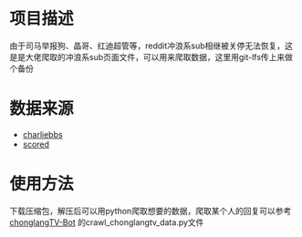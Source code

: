 # 项目描述
  由于司马举报狗、晶哥、红迪超管等，reddit冲浪系sub相继被关停无法恢复，这是是大佬爬取的冲浪系sub页面文件，可以用来爬取数据，这里用git-lfs传上来做个备份

# 数据来源
 - [charliebbs](https://www.charliebbs.com/furudesatoko/rcltv-ji-rsewerfarm-htmlbei-fen-xia-zai-31ii)
 - [scored](https://scored.co/c/chonglangTV/p/142AwK6LMx/rchonglangtv-20192022-html/c)
   
 # 使用方法
  下载压缩包，解压后可以用python爬取想要的数据，爬取某个人的回复可以参考 [chonglangTV-Bot](https://github.com/chonglang-TV/chonglangTV-Bot) 的crawl_chonglangtv_data.py文件
